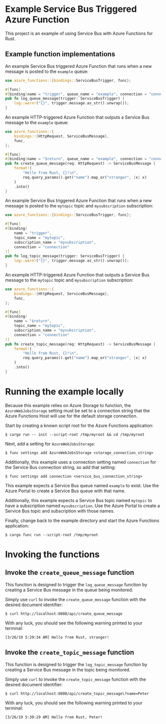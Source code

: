 # Example Service Bus Triggered Azure Function

This project is an example of using Service Bus with Azure Functions for Rust.

## Example function implementations

An example Service Bus triggered Azure Function that runs when a new message is posted
to the `example` queue:

```rust
use azure_functions::{bindings::ServiceBusTrigger, func};

#[func]
#[binding(name = "trigger", queue_name = "example", connection = "connection")]
pub fn log_queue_message(trigger: ServiceBusTrigger) {
    log::warn!("{}", trigger.message.as_str().unwrap());
}
```

An example HTTP-triggered Azure Function that outputs a Service Bus message to the `example` queue:

```rust
use azure_functions::{
    bindings::{HttpRequest, ServiceBusMessage},
    func,
};

#[func]
#[binding(name = "$return", queue_name = "example", connection = "connection")]
pub fn create_queue_message(req: HttpRequest) -> ServiceBusMessage {
    format!(
        "Hello from Rust, {}!\n",
        req.query_params().get("name").map_or("stranger", |x| x)
    )
    .into()
}
```

An example Service Bus triggered Azure Function that runs when a new message is posted
to the `mytopic` topic and `mysubscription` subscription:

```rust
use azure_functions::{bindings::ServiceBusTrigger, func};

#[func]
#[binding(
    name = "trigger",
    topic_name = "mytopic",
    subscription_name = "mysubscription",
    connection = "connection"
)]
pub fn log_topic_message(trigger: ServiceBusTrigger) {
    log::warn!("{}", trigger.message.as_str().unwrap());
}
```

An example HTTP-triggered Azure Function that outputs a Service Bus message to the `mytopic` topic and `mysubscription` subscription:

```rust
use azure_functions::{
    bindings::{HttpRequest, ServiceBusMessage},
    func,
};

#[func]
#[binding(
    name = "$return",
    topic_name = "mytopic",
    subscription_name = "mysubscription",
    connection = "connection"
)]
pub fn create_topic_message(req: HttpRequest) -> ServiceBusMessage {
    format!(
        "Hello from Rust, {}!\n",
        req.query_params().get("name").map_or("stranger", |x| x)
    )
    .into()
}
```

# Running the example locally

Because this example relies on Azure Storage to function, the `AzureWebJobsStorage`
setting must be set to a connection string that the Azure Functions Host will use for 
the default storage connection.

Start by creating a known script root for the Azure Functions application:

```
$ cargo run -- init --script-root /tmp/myroot && cd /tmp/myroot
```

Next, add a setting for `AzureWebJobsStorage`:

```
$ func settings add AzureWebJobsStorage <storage_connection_string>
```

Additionally, this example uses a connection setting named `connection` for the Service Bus connection string, so add that setting:

```
$ func settings add connection <service_bus_connection_string>
```

This example expects a Service Bus queue named `example` to exist.  Use the Azure Portal to create a Service Bus queue with that name.

Additionally, this example expects a Service Bus topic named `mytopic` to have a subscription named `mysubscription`.  Use the Azure Portal to create a Service Bus topic and subscription with those names.

Finally, change back to the example directory and start the Azure Functions application:

```
$ cargo func run --script-root /tmp/myroot
```

# Invoking the functions

## Invoke the `create_queue_message` function

This function is designed to trigger the `log_queue_message` function by creating a Service Bus message in the queue being monitored.

Simply use `curl` to invoke the `create_queue_message` function with the desired document identifier:

```
$ curl http://localhost:8080/api/create_queue_message
```

With any luck, you should see the following warning printed to your terminal:

```
[3/26/19 5:29:34 AM] Hello from Rust, stranger!
```

## Invoke the `create_topic_message` function

This function is designed to trigger the `log_topic_message` function by creating a Service Bus message in the topic being monitored.

Simply use `curl` to invoke the `create_topic_message` function with the desired document identifier:

```
$ curl http://localhost:8080/api/create_topic_message\?name=Peter
```

With any luck, you should see the following warning printed to your terminal:

```
[3/26/19 5:30:29 AM] Hello from Rust, Peter!
```